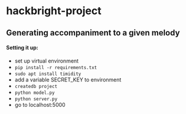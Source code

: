 # hackbright-project

## Generating accompaniment to a given melody


#### Setting it up:

* set up virtual environment
* ``` pip install -r requirements.txt ```
* ``` sudo apt install timidity ```
* add a variable SECRET_KEY to environment
* ``` createdb project ```
* ``` python model.py ```
* ``` python server.py ```
* go to localhost:5000
